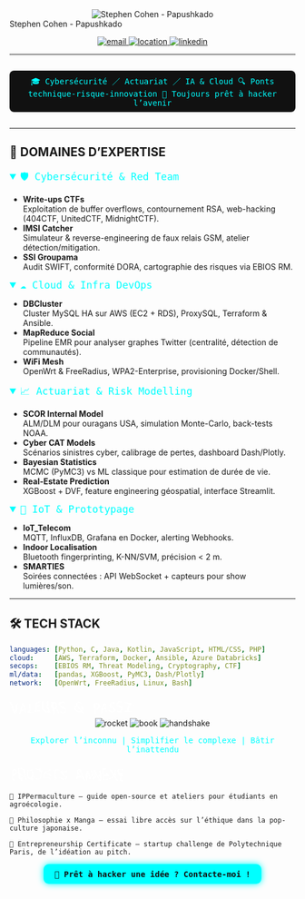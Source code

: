 <!-- ==================== TITRE « NEON » ==================== -->
<div align="center">
  <img 
    src="https://readme-typing-svg.herokuapp.com?font=Orbitron&size=48&pause=2000&color=00F7FF&background=111111&center=true&vCenter=true&width=600&height=120&lines=Papushkado" 
    alt="Stephen Cohen - Papushkado" />
</div>
Stephen Cohen - Papushkado
<p align="center">
  <a href="mailto:Stephen.cohen.pro@gmail.com">
    <img src="https://img.shields.io/badge/📧-Email-white?style=for-the-badge&logo=gmail&logoColor=red" alt="email"/>
  </a>
  <a href="https://www.google.fr/maps?q=Place+de+la+Nation,+Paris,+75000,+fr">
    <img src="https://img.shields.io/badge/📍-Paris-white?style=for-the-badge&logo=google-maps&logoColor=0055FF" alt="location"/>
  </a>
  <a href="https://www.linkedin.com/in/stephen-cohen-491964163/">
    <img src="https://img.shields.io/badge/🔗-LinkedIn-white?style=for-the-badge&logo=linkedin&logoColor=0A66C2" alt="linkedin"/>
  </a>
</p>

---

<div align="center">
  <p style="font-family: 'Share Tech Mono', monospace; color:#0ff; background:#111; display:inline-block; padding:0.5rem 1rem; border-radius:0.5rem;">
    🎓 Cybersécurité ／ Actuariat ／ IA & Cloud  
    🔍 Ponts technique-risque-innovation  
    🚀 Toujours prêt à hacker l’avenir
  </p>
</div>

---

## 👾 DOMAINES D’EXPERTISE

<details open>
  <summary style="font-family: 'Orbitron', monospace; color:#0ff; font-size:1.1rem;">
    🛡️ Cybersécurité & Red Team
  </summary>

  - **Write-ups CTFs**  
    Exploitation de buffer overflows, contournement RSA, web-hacking (404CTF, UnitedCTF, MidnightCTF).
  - **IMSI Catcher**  
    Simulateur & reverse-engineering de faux relais GSM, atelier détection/mitigation.
  - **SSI Groupama**  
    Audit SWIFT, conformité DORA, cartographie des risques via EBIOS RM.
</details>

<details open>
  <summary style="font-family: 'Orbitron', monospace; color:#0ff; font-size:1.1rem;">
    ☁️ Cloud & Infra DevOps
  </summary>

  - **DBCluster**  
    Cluster MySQL HA sur AWS (EC2 + RDS), ProxySQL, Terraform & Ansible.
  - **MapReduce Social**  
    Pipeline EMR pour analyser graphes Twitter (centralité, détection de communautés).
  - **WiFi Mesh**  
    OpenWrt & FreeRadius, WPA2-Enterprise, provisioning Docker/Shell.
</details>

<details open>
  <summary style="font-family: 'Orbitron', monospace; color:#0ff; font-size:1.1rem;">
    📈 Actuariat & Risk Modelling
  </summary>

  - **SCOR Internal Model**  
    ALM/DLM pour ouragans USA, simulation Monte-Carlo, back-tests NOAA.
  - **Cyber CAT Models**  
    Scénarios sinistres cyber, calibrage de pertes, dashboard Dash/Plotly.
  - **Bayesian Statistics**  
    MCMC (PyMC3) vs ML classique pour estimation de durée de vie.
  - **Real-Estate Prediction**  
    XGBoost + DVF, feature engineering géospatial, interface Streamlit.
</details>

<details open>
  <summary style="font-family: 'Orbitron', monospace; color:#0ff; font-size:1.1rem;">
    🤖 IoT & Prototypage
  </summary>

  - **IoT_Telecom**  
    MQTT, InfluxDB, Grafana en Docker, alerting Webhooks.
  - **Indoor Localisation**  
    Bluetooth fingerprinting, K-NN/SVM, précision < 2 m.
  - **SMARTIES**  
    Soirées connectées : API WebSocket + capteurs pour show lumières/son.
</details>

---

## 🛠️ TECH STACK

```yaml
languages: [Python, C, Java, Kotlin, JavaScript, HTML/CSS, PHP]
cloud:     [AWS, Terraform, Docker, Ansible, Azure Databricks]
secops:    [EBIOS RM, Threat Modeling, Cryptography, CTF]
ml/data:   [pandas, XGBoost, PyMC3, Dash/Plotly]
network:   [OpenWrt, FreeRadius, Linux, Bash]

```
<svg width="220" height="40" xmlns="http://www.w3.org/2000/svg">
<defs> <filter id="glitch3"> <feTurbulence type="fractalNoise" baseFrequency="0.03" numOctaves="4" result="n3"/> <feDisplacementMap in="SourceGraphic" in2="n3" scale="12"/> </filter> </defs> <text x="0" y="30" font-family="Share Tech Mono, monospace" font-size="24" fill="#fff" filter="url(#glitch3)"> VALEURS & PASSIONS </text> </svg> <div align="center"> <img src="https://img.icons8.com/ios-filled/60/00ffff/rocket.png" alt="rocket"/> <img src="https://img.icons8.com/ios-filled/60/ff00ff/book.png" alt="book"/> <img src="https://img.icons8.com/ios-filled/60/00f7ff/handshake.png" alt="handshake"/> </div> <p align="center" style="font-family:'Share Tech Mono', monospace; color:#0ff;"> Explorer l’inconnu | Simplifier le complexe | Bâtir l’inattendu </p>
<svg width="200" height="40" xmlns="http://www.w3.org/2000/svg">
<defs> <filter id="glitch4"> <feTurbulence type="turbulence" baseFrequency="0.04" numOctaves="3" result="n4"/> <feDisplacementMap in="SourceGraphic" in2="n4" scale="10"/> </filter> </defs> <text x="0" y="30" font-family="Share Tech Mono, monospace" font-size="24" fill="#fff" filter="url(#glitch4)"> PROJETS ANNEXES </text> </svg>

    🌿 IPPermaculture – guide open-source et ateliers pour étudiants en agroécologie.

    🧠 Philosophie x Manga – essai libre accès sur l’éthique dans la pop-culture japonaise.

    💼 Entrepreneurship Certificate – startup challenge de Polytechnique Paris, de l’idéation au pitch.

<div align="center"> <a href="mailto:Stephen.cohen.pro@gmail.com" style="text-decoration:none;"> <span style=" display:inline-block; padding:0.6rem 1.2rem; background:#0ff; color:#111; font-family:Orbitron, monospace; font-weight:bold; border-radius:0.6rem; box-shadow:0 0 12px #0ff; "> 🚀 Prêt à hacker une idée ? Contacte-moi ! </span> </a> </div>
